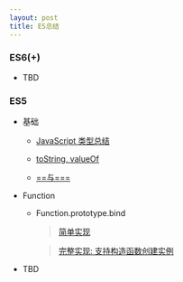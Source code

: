 ```yaml
---
layout: post
title: ES总结
---
```


### ES6(+)

- TBD

### ES5

- 基础

  - [JavaScript 类型总结]({{site.baseurl}}/tblogs/es5/basic/1-JavaScript类型总结)

  - [toString, valueOf]({{site.baseurl}}/tblogs/es5/basic/2-toString&valueOf)

  - [==与===]({{site.baseurl}}/tblogs/es5/basic/3-==&===)

- Function

  - Function.prototype.bind

    > [简单实现](https://github.com/TeddyDuan/ted-js/blob/master/_3pro/_3function_prototype/simpleBind.js)

    > [完整实现: 支持构造函数创建实例](https://github.com/TeddyDuan/ted-js/blob/master/_3pro/_3function_prototype/tBind.js)

- TBD
